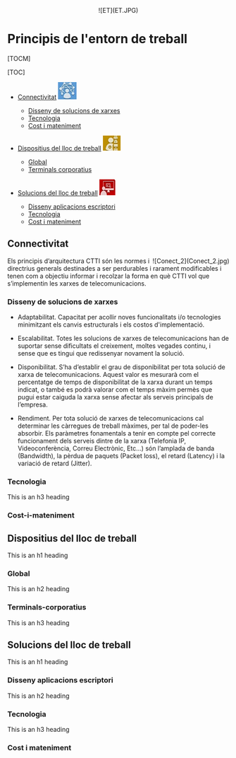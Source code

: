 <div markdown="1" align="center">
  ![ET](ET.JPG)
</div>

# Principis de l'entorn de treball

[TOCM]

[TOC]

- [Connectivitat](#connectivitat) ![Conect](Conect.jpg)
  * [Disseny de solucions de xarxes](#disseny-de-solucions-de-xarxes)
  * [Tecnologia](#tecnologia )   
  * [Cost i mateniment](#cost-i-mateniment)
  

- [Dispositius del lloc de treball](#dispositius) ![Dev](Dev.jpg)
  * [Global](#global)
  * [Terminals corporatius](#terminals-corporatius)
        
 
- [Solucions del lloc de treball](#solucions) ![Lldt](LLD.jpg) 
  * [Disseny aplicacions escriptori](#disseny-aplicacions-escriptori)
  * [Tecnologia](#tecnologia )   
  * [Cost i mateniment](#cost-i-mateniment)


<!-- toc -->

## Connectivitat 

<div style="float: right">
  ![Conect_2](Conect_2.jpg)
</div>

Els principis d’arquitectura CTTI són les normes i directrius generals destinades a ser perdurables i rarament modificables i tenen com a objectiu informar i recolzar la forma en què CTTI vol que s’implementin les xarxes de telecomunicacions.

### Disseny de solucions de xarxes

-	Adaptabilitat. Capacitat per acollir noves funcionalitats i/o tecnologies minimitzant els canvis estructurals i els costos d'implementació.

-	Escalabilitat. Totes les solucions de xarxes de telecomunicacions han de suportar sense dificultats el creixement, moltes vegades continu, i sense que es tingui que redissenyar novament la solució. 

-	Disponibilitat. S’ha d’establir el grau de disponibilitat per tota solució de xarxa de telecomunicacions. Aquest valor es mesurarà com el percentatge de temps de disponibilitat de la xarxa durant un temps indicat, o també es podrà valorar com el temps màxim permès que pugui estar caiguda la xarxa sense afectar als serveis principals de l’empresa. 

-	Rendiment. Per tota solució de xarxes de telecomunicacions cal determinar les càrregues de treball màximes, per tal de poder-les absorbir. Els paràmetres fonamentals a tenir en compte pel correcte funcionament dels serveis dintre de la xarxa (Telefonia IP, Videoconferència, Correu Electrònic, Etc...) són l’amplada de banda (Bandwidth), la pèrdua de paquets (Packet loss), el retard (Latency) i la variació de retard (Jitter). 

### Tecnologia

This is an h3 heading

### Cost-i-mateniment

## Dispositius del lloc de treball

This is an h1 heading

### Global

This is an h2 heading

### Terminals-corporatius

This is an h3 heading

## Solucions del lloc de treball

This is an h1 heading

### Disseny aplicacions escriptori

This is an h2 heading

### Tecnologia

This is an h3 heading

### Cost i mateniment

